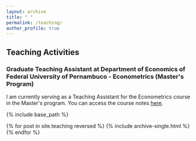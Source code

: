 ```yaml
---
layout: archive
title: " "
permalink: /teaching/
author_profile: true
---
```


## Teaching Activities

### Graduate Teaching Assistant at Department of Economics of Federal University of Pernambuco - Econometrics (Master's Program)

I am currently serving as a Teaching Assistant for the Econometrics course in the Master's program. You can access the course notes [here](https://drive.google.com/file/d/14A3SzzXFYna3sVGmdUcYO8PMhm9eGa6-/view?usp=sharing).

{% include base_path %}

{% for post in site.teaching reversed %}
  {% include archive-single.html %}
{% endfor %}
